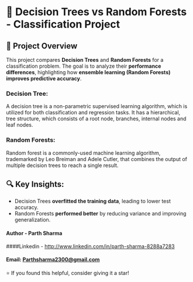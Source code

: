 # 🌳 Decision Trees vs Random Forests - Classification Project

## 📌 Project Overview
This project compares **Decision Trees** and **Random Forests** for a classification problem. The goal is to analyze their **performance differences**, highlighting how **ensemble learning (Random Forests) improves predictive accuracy**.  

### Decision Tree:
A decision tree is a non-parametric supervised learning algorithm, which is utilized for both classification and regression tasks. It has a hierarchical, tree structure, which consists of a root node, branches, internal nodes and leaf nodes.

### Random Forests:
Random forest is a commonly-used machine learning algorithm, trademarked by Leo Breiman and Adele Cutler, that combines the output of multiple decision trees to reach a single result.

## 🔍 Key Insights:  
- Decision Trees **overfitted the training data**, leading to lower test accuracy.  
- Random Forests **performed better** by reducing variance and improving generalization.

#### Author - Parth Sharma
####Linkedin - http://www.linkedin.com/in/parth-sharma-8288a7283
#### Email: Parthsharma2300@gmail.com
⭐ If you found this helpful, consider giving it a star!
